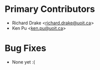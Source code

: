 # Primary Contributors #

* Richard Drake <[richard.drake@uoit.ca](mailto:richard.drake@uoit.ca)>
* Ken Pu <[ken.pu@uoit.ca](mailto:ken.pu@uoit.ca)>

# Bug Fixes #

* None yet :(
